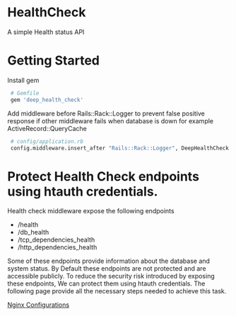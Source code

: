 # HealthCheck

A simple Health status API

# Getting Started

Install gem
~~~sh
 # Gemfile
 gem 'deep_health_check'
~~~

Add middleware before Rails::Rack::Logger to prevent false positive response
if other middleware fails when database is down for example ActiveRecord::QueryCache

~~~sh
 # config/application.rb
 config.middleware.insert_after "Rails::Rack::Logger", DeepHealthCheck::MiddlewareHealthCheck
~~~




# Protect Health Check endpoints using htauth credentials.
Health check middleware expose the following endpoints
  - /health
  - /db_health
  - /tcp_dependencies_health
  - /http_dependencies_health

Some of these endpoints provide information about the database and system status. By Default these endpoints are not protected and are accessible publicly. To reduce the security risk introduced by exposing these endpoints, We can protect them using htauth credentials. The following page provide all the necessary steps needed to achieve this task.

[Nginx Configurations](NGINX.md)
